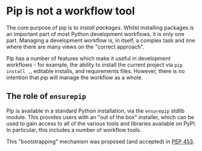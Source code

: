 # Pip is not a workflow tool

The core purpose of pip is to *install packages*. Whilst installing packages is
an important part of most Python development workflows, it is only one part.
Managing a development workflow is, in itself, a complex task and one where
there are many views on the "correct approach".

Pip has a number of features which make it useful in development workflows - for
example, the ability to install the current project via `pip install .`,
editable installs, and requirements files. However, there is no intention that
pip will manage the workflow as a whole.

## The role of `ensurepip`

Pip is available in a standard Python installation, via the `ensurepip` stdlib
module. This provides users with an "out of the box" installer, which can be
used to gain access to all of the various tools and libraries available on PyPI.
In particular, this includes a number of workflow tools.

This "bootstrapping" mechanism was proposed (and accepted) in [PEP
453](https://www.python.org/dev/peps/pep-0453/).
